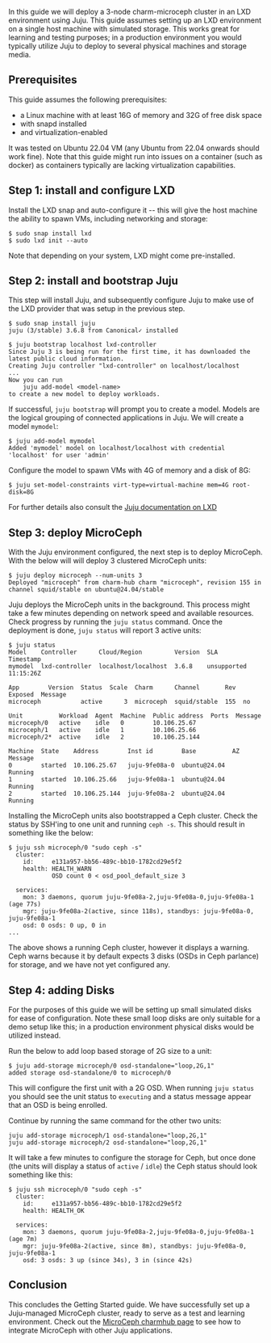 In this guide we will deploy a 3-node charm-microceph cluster in an LXD environment using Juju. This guide assumes setting up an LXD environment on a single host machine with simulated storage. This works great for learning and testing purposes; in a production environment you would typically utilize Juju to deploy to several physical machines and storage media. 

## Prerequisites

This guide assumes the following prerequisites:
- a Linux machine with at least 16G of memory and 32G of free disk space
- with snapd installed
- and virtualization-enabled

It was tested on Ubuntu 22.04 VM (any Ubuntu from 22.04 onwards should work fine). Note that this guide might run into issues on a container (such as docker) as containers typically are lacking virtualization capabilities.


## Step 1: install and configure LXD

Install the LXD snap and auto-configure it -- this will give the host machine the ability to spawn VMs, including networking and storage:

```
$ sudo snap install lxd
$ sudo lxd init --auto
```

Note that depending on your system, LXD might come pre-installed.

## Step 2: install and bootstrap Juju

This step will install Juju, and subsequently configure Juju to make use of the LXD provider that was setup in the previous step. 

```
$ sudo snap install juju 
juju (3/stable) 3.6.8 from Canonical✓ installed

$ juju bootstrap localhost lxd-controller
Since Juju 3 is being run for the first time, it has downloaded the latest public cloud information.
Creating Juju controller "lxd-controller" on localhost/localhost
...
Now you can run
	juju add-model <model-name>
to create a new model to deploy workloads.
```

If successful, `juju bootstrap` will prompt you to create a model. Models are the logical grouping of connected applications in Juju. We will create a model `mymodel`:

```
$ juju add-model mymodel
Added 'mymodel' model on localhost/localhost with credential 'localhost' for user 'admin'
```

Configure the model to spawn VMs with 4G of memory and a disk of 8G:

```
$ juju set-model-constraints virt-type=virtual-machine mem=4G root-disk=8G
```


For further details also consult the [Juju documentation on LXD](https://documentation.ubuntu.com/juju/3.6/reference/cloud/list-of-supported-clouds/the-lxd-cloud-and-juju/#the-lxd-cloud-and-juju)


## Step 3: deploy MicroCeph

With the Juju environment configured, the next step is to deploy MicroCeph. With the below will will deploy 3 clustered MicroCeph units:

```
$ juju deploy microceph --num-units 3
Deployed "microceph" from charm-hub charm "microceph", revision 155 in channel squid/stable on ubuntu@24.04/stable
```

Juju deploys the MicroCeph units in the background. This process might take a few minutes depending on network speed and available resources. Check progress by running the `juju status` command. Once the deployment is done, `juju status` will report 3 active units:

```
$ juju status
Model    Controller      Cloud/Region         Version  SLA          Timestamp
mymodel  lxd-controller  localhost/localhost  3.6.8    unsupported  11:15:26Z

App        Version  Status  Scale  Charm      Channel       Rev  Exposed  Message
microceph           active      3  microceph  squid/stable  155  no       

Unit          Workload  Agent  Machine  Public address  Ports  Message
microceph/0   active    idle   0        10.106.25.67           
microceph/1   active    idle   1        10.106.25.66           
microceph/2*  active    idle   2        10.106.25.144          

Machine  State    Address        Inst id        Base          AZ  Message
0        started  10.106.25.67   juju-9fe08a-0  ubuntu@24.04      Running
1        started  10.106.25.66   juju-9fe08a-1  ubuntu@24.04      Running
2        started  10.106.25.144  juju-9fe08a-2  ubuntu@24.04      Running
```

Installing the MicroCeph units also bootstrapped a Ceph cluster. Check the status by SSH'ing to one unit and running `ceph -s`. This should result in something like the below:

```
$ juju ssh microceph/0 "sudo ceph -s"
  cluster:
    id:     e131a957-bb56-489c-bb10-1782cd29e5f2
    health: HEALTH_WARN
            OSD count 0 < osd_pool_default_size 3
 
  services:
    mon: 3 daemons, quorum juju-9fe08a-2,juju-9fe08a-0,juju-9fe08a-1 (age 77s)
    mgr: juju-9fe08a-2(active, since 118s), standbys: juju-9fe08a-0, juju-9fe08a-1
    osd: 0 osds: 0 up, 0 in
...
```

The above shows a running Ceph cluster, however it displays a warning. Ceph warns because it by default expects 3 disks (OSDs in Ceph parlance) for storage, and we have not yet configured any.

## Step 4: adding Disks

For the purposes of this guide we will be setting up small simulated disks for ease of configuration. Note these small loop disks are only suitable for a demo setup like this; in a production environment physical disks would be utilized instead.

Run the below to add loop based storage of 2G size to a unit:

```
$ juju add-storage microceph/0 osd-standalone="loop,2G,1"
added storage osd-standalone/0 to microceph/0
```

This will configure the first unit with a 2G OSD. When running `juju status` you should see the unit status to `executing` and a status message appear that an OSD is being enrolled.

Continue by running the same command for the other two units:

```
juju add-storage microceph/1 osd-standalone="loop,2G,1"
juju add-storage microceph/2 osd-standalone="loop,2G,1"
```

It will take a few minutes to configure the storage for Ceph, but once done (the units will display a status of `active` / `idle`) the Ceph status should look something like this:

```
$ juju ssh microceph/0 "sudo ceph -s"
  cluster:
    id:     e131a957-bb56-489c-bb10-1782cd29e5f2
    health: HEALTH_OK
 
  services:
    mon: 3 daemons, quorum juju-9fe08a-2,juju-9fe08a-0,juju-9fe08a-1 (age 7m)
    mgr: juju-9fe08a-2(active, since 8m), standbys: juju-9fe08a-0, juju-9fe08a-1
    osd: 3 osds: 3 up (since 34s), 3 in (since 42s)
```

## Conclusion

This concludes the Getting Started guide. We have successfully set up a Juju-managed MicroCeph cluster, ready to serve as a test and learning environment. Check out the [MicroCeph charmhub page](https://charmhub.io/microceph) to see how to integrate MicroCeph with other Juju applications.

